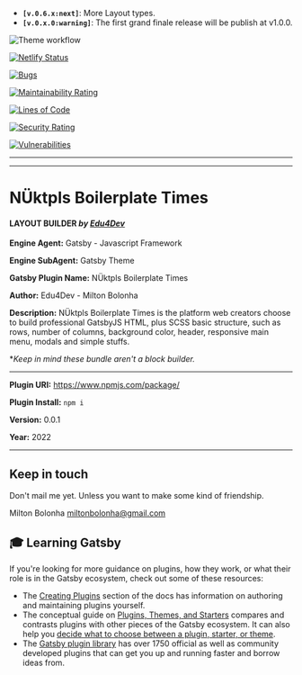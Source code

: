 - **`[v.0.6.x:next]`**: More Layout types.
- **`[v.0.x.0:warning]`**: The first grand finale release will be publish at v1.0.0.

![Theme workflow](https://github.com/miltonbolonha/descola-temp/actions/workflows/master.yaml/badge.svg)

[![Netlify Status](https://api.netlify.com/api/v1/badges/8f72a87b-d317-4307-96ec-093fb0263d95/deploy-status)](https://app.netlify.com/sites/temp-descola/deploys)

[![Bugs](https://sonarcloud.io/api/project_badges/measure?project=miltonbolonha_descola-temp&metric=bugs)](https://sonarcloud.io/summary/new_code?id=miltonbolonha_descola-temp)

[![Maintainability Rating](https://sonarcloud.io/api/project_badges/measure?project=miltonbolonha_descola-temp&metric=sqale_rating)](https://sonarcloud.io/summary/new_code?id=miltonbolonha_descola-temp)

[![Lines of Code](https://sonarcloud.io/api/project_badges/measure?project=miltonbolonha_descola-temp&metric=ncloc)](https://sonarcloud.io/summary/new_code?id=miltonbolonha_descola-temp)

[![Security Rating](https://sonarcloud.io/api/project_badges/measure?project=miltonbolonha_descola-temp&metric=security_rating)](https://sonarcloud.io/summary/new_code?id=miltonbolonha_descola-temp)

[![Vulnerabilities](https://sonarcloud.io/api/project_badges/measure?project=miltonbolonha_descola-temp&metric=vulnerabilities)](https://sonarcloud.io/summary/new_code?id=miltonbolonha_descola-temp)

---

---

# NÜktpls Boilerplate Times

#### LAYOUT BUILDER _by [Edu4Dev](https://edu4.dev)_

**Engine Agent:** Gatsby - Javascript Framework

**Engine SubAgent:** Gatsby Theme

**Gatsby Plugin Name:** NÜktpls Boilerplate Times

**Author:** Edu4Dev - Milton Bolonha

**Description:** NÜktpls Boilerplate Times is the platform
web creators choose to build professional GatsbyJS HTML,
plus SCSS basic structure, such as rows, number of columns,
background color, header, responsive main menu,
modals and simple stuffs.

\*_Keep in mind these bundle aren't a block builder._

---

**Plugin URI:** https://www.npmjs.com/package/

**Plugin Install:** `npm i`

**Version:** 0.0.1

**Year:** 2022

---

## Keep in touch

Don't mail me yet. Unless you want to make some kind of friendship.

Milton Bolonha <miltonbolonha@gmail.com>

## 🎓 Learning Gatsby

If you're looking for more guidance on plugins, how they work, or what their role is in the Gatsby ecosystem, check out some of these resources:

- The [Creating Plugins](https://www.gatsbyjs.com/docs/creating-plugins/) section of the docs has information on authoring and maintaining plugins yourself.
- The conceptual guide on [Plugins, Themes, and Starters](https://www.gatsbyjs.com/docs/plugins-themes-and-starters/) compares and contrasts plugins with other pieces of the Gatsby ecosystem. It can also help you [decide what to choose between a plugin, starter, or theme](https://www.gatsbyjs.com/docs/plugins-themes-and-starters/#deciding-which-to-use).
- The [Gatsby plugin library](https://www.gatsbyjs.com/plugins/) has over 1750 official as well as community developed plugins that can get you up and running faster and borrow ideas from.
